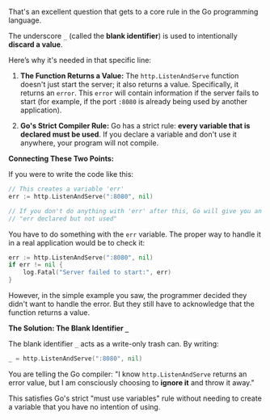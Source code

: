 That's an excellent question that gets to a core rule in the Go programming language.

The underscore `_` (called the **blank identifier**) is used to intentionally **discard a value**.

Here’s why it's needed in that specific line:

1. **The Function Returns a Value:** The `http.ListenAndServe` function doesn't just start the server; it also returns a value. Specifically, it returns an `error`. This `error` will contain information if the server fails to start (for example, if the port `:8080` is already being used by another application).
    
2. **Go's Strict Compiler Rule:** Go has a strict rule: **every variable that is declared must be used**. If you declare a variable and don't use it anywhere, your program will not compile.
    

**Connecting These Two Points:**

If you were to write the code like this:



```Go
// This creates a variable 'err'
err := http.ListenAndServe(":8080", nil) 

// If you don't do anything with 'err' after this, Go will give you an error:
// "err declared but not used"
```

You have to do something with the `err` variable. The proper way to handle it in a real application would be to check it:



```Go
err := http.ListenAndServe(":8080", nil)
if err != nil {
    log.Fatal("Server failed to start:", err)
}
```

However, in the simple example you saw, the programmer decided they didn't want to handle the error. But they still have to acknowledge that the function returns a value.

**The Solution: The Blank Identifier `_`**

The blank identifier `_` acts as a write-only trash can. By writing:



```Go
_ = http.ListenAndServe(":8080", nil)
```

You are telling the Go compiler: "I know `http.ListenAndServe` returns an error value, but I am consciously choosing to **ignore it** and throw it away."

This satisfies Go's strict "must use variables" rule without needing to create a variable that you have no intention of using.